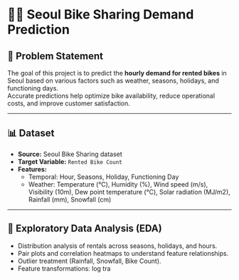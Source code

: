 # 🚴‍♂️ Seoul Bike Sharing Demand Prediction

## 📌 Problem Statement
The goal of this project is to predict the **hourly demand for rented bikes** in Seoul based on various factors such as weather, seasons, holidays, and functioning days.  
Accurate predictions help optimize bike availability, reduce operational costs, and improve customer satisfaction.

---

## 📊 Dataset
- **Source:** Seoul Bike Sharing dataset  
- **Target Variable:** `Rented Bike Count`  
- **Features:**  
  - Temporal: Hour, Seasons, Holiday, Functioning Day  
  - Weather: Temperature (°C), Humidity (%), Wind speed (m/s), Visibility (10m), Dew point temperature (°C), Solar radiation (MJ/m2), Rainfall (mm), Snowfall (cm)

---

## 🔎 Exploratory Data Analysis (EDA)
- Distribution analysis of rentals across seasons, holidays, and hours.  
- Pair plots and correlation heatmaps to understand feature relationships.  
- Outlier treatment (Rainfall, Snowfall, Bike Count).  
- Feature transformations: log tra
